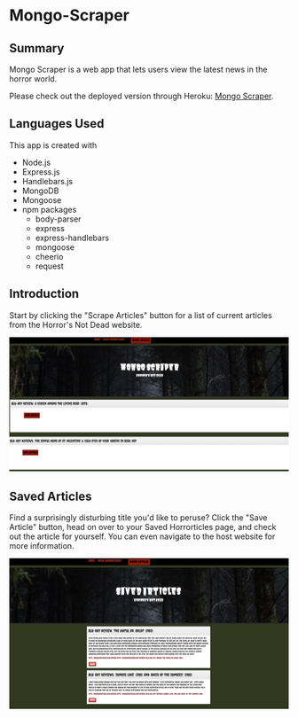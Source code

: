 # Mongo-Scraper

## Summary
Mongo Scraper is a web app that lets users view the latest news in the horror world. 

Please check out the deployed version through Heroku: [Mongo Scraper](https://news-notes4u.herokuapp.com/).

## Languages Used
This app is created with 
* Node.js
* Express.js
* Handlebars.js
* MongoDB
* Mongoose
* npm packages
  * body-parser
  * express
  * express-handlebars
  * mongoose
  * cheerio
  * request

## Introduction
Start by clicking the "Scrape Articles" button for a list of current articles from the Horror's Not Dead website.

![Updated List of Horror's Not Dead Articles](public/assets/images/scraper.png)

## Saved Articles
Find a surprisingly disturbing title you'd like to peruse? Click the "Save Article" button, head on over to your Saved Horrorticles page, and check out the article for yourself. You can even navigate to the host website for more information.

![Saved Horrorticle List](public/assets/images/savedlist.png)
